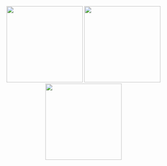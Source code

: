 <p align="center" >
  <img style="height:200px" src="https://github-readme-stats.vercel.app/api/top-langs/?username=cpk0521&theme=radical&locale=zh-tw&layout=compact&langs_count=10">
  <img style="height:200px" src="https://github-readme-stats.vercel.app/api?username=cpk0521&show_icons=true&theme=radical&locale=zh-tw">
  <img style="height:200px" src="https://cue-profile.vercel.app/profile?id=4130012&name=NaN&bloom=2&x=300">
</p>
